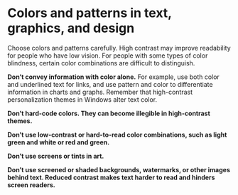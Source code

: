 ﻿# Colors and patterns in text, graphics, and design

Choose
colors and patterns carefully. High contrast may improve
readability for people who have low vision. For people with some types
of color blindness, certain color combinations are difficult to
distinguish. 

**Don’t convey information with color alone.** 
For example, use both color and underlined text for links, and use
pattern and color to differentiate information in charts
and graphs. Remember that high-contrast personalization themes
in Windows alter text color. 

**Don’t hard-code colors. They can become illegible in high-contrast themes.**

**Don’t use low-contrast or hard-to-read color combinations, such as light green and white or red and green.**

**Don’t use screens or tints in art.**

**Don’t use screened or shaded backgrounds, watermarks, or other images behind text. Reduced contrast makes text harder to read and hinders screen readers.**

